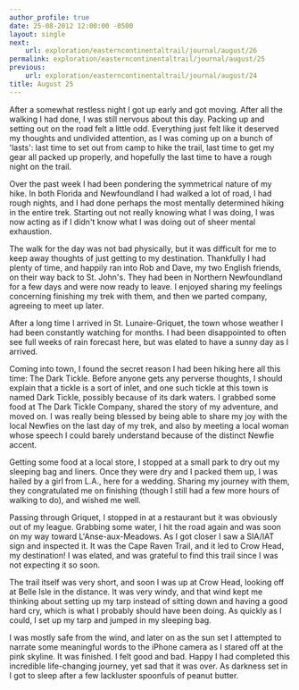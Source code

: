 ```yaml
---
author_profile: true
date: 25-08-2012 12:00:00 -0500
layout: single
next:
    url: exploration/easterncontinentaltrail/journal/august/26
permalink: exploration/easterncontinentaltrail/journal/august/25
previous:
    url: exploration/easterncontinentaltrail/journal/august/24
title: August 25
---
```

After a somewhat restless night I got up early and got moving. After all the walking I had done, I was still nervous about this day. Packing up and setting out on the road felt a little odd. Everything just felt like it deserved my thoughts and undivided attention, as I was coming up on a bunch of 'lasts': last time to set out from camp to hike the trail, last time to get my gear all packed up properly, and hopefully the last time to have a rough night on the trail.

Over the past week I had been pondering the symmetrical nature of my hike. In both Florida and Newfoundland I had walked a lot of road, I had rough nights, and I had done perhaps the most mentally determined hiking in the entire trek. Starting out not really knowing what I was doing, I was now acting as if I didn't know what I was doing out of sheer mental exhaustion.

The walk for the day was not bad physically, but it was difficult for me to keep away thoughts of just getting to my destination. Thankfully I had plenty of time, and happily ran into Rob and Dave, my two English friends, on their way back to St. John's. They had been in Northern Newfoundland for a few days and were now ready to leave. I enjoyed sharing my feelings concerning finishing my trek with them, and then we parted company, agreeing to meet up later.

After a long time I arrived in St. Lunaire-Griquet, the town whose weather I had been constantly watching for months. I had been disappointed to often see full weeks of rain forecast here, but was elated to have a sunny day as I arrived.

Coming into town, I found the secret reason I had been hiking here all this time: The Dark Tickle. Before anyone gets any perverse thoughts, I should explain that a tickle is a sort of inlet, and one such tickle at this town is named Dark Tickle, possibly because of its dark waters. I grabbed some food at The Dark Tickle Company, shared the story of my adventure, and moved on. I was really being blessed by being able to share my joy with the local Newfies on the last day of my trek, and also by meeting a local woman whose speech I could barely understand because of the distinct Newfie accent.

Getting some food at a local store, I stopped at a small park to dry out my sleeping bag and liners. Once they were dry and I packed them up, I was hailed by a girl from L.A., here for a wedding. Sharing my journey with them, they congratulated me on finishing (though I still had a few more hours of walking to do), and wished me well.

Passing through Griquet, I stopped in at a restaurant but it was obviously out of my league. Grabbing some water, I hit the road again and was soon on my way toward L'Anse-aux-Meadows. As I got closer I saw a SIA/IAT sign and inspected it. It was the Cape Raven Trail, and it led to Crow Head, my destination! I was elated, and was grateful to find this trail since I was not expecting it so soon.

The trail itself was very short, and soon I was up at Crow Head, looking off at Belle Isle in the distance. It was very windy, and that wind kept me thinking about setting up my tarp instead of sitting down and having a good hard cry, which is what I probably should have been doing. As quickly as I could, I set up my tarp and jumped in my sleeping bag.

I was mostly safe from the wind, and later on as the sun set I attempted to narrate some meaningful words to the iPhone camera as I stared off at the pink skyline. It was finished. I felt good and bad. Happy I had completed this incredible life-changing journey, yet sad that it was over. As darkness set in I got to sleep after a few lackluster spoonfuls of peanut butter.